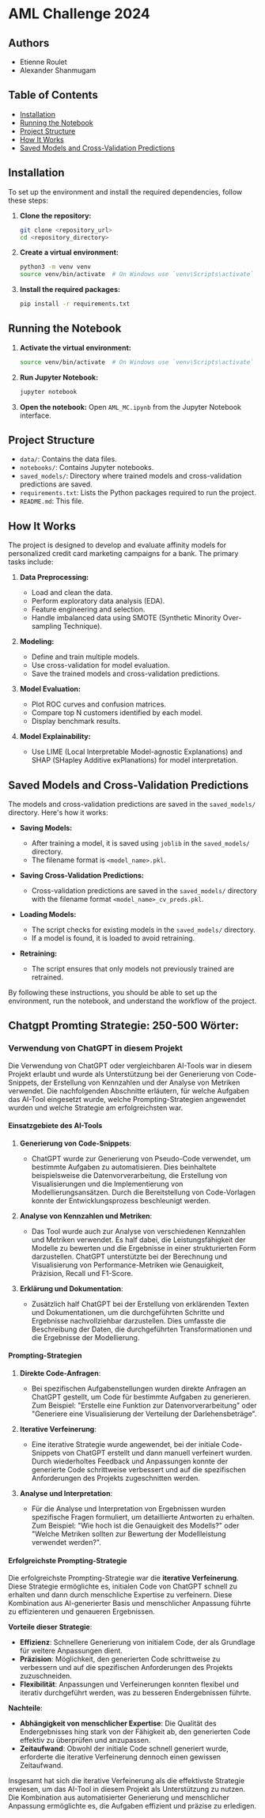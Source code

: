 # AML Challenge 2024

## Authors
- Etienne Roulet
- Alexander Shanmugam

## Table of Contents
- [Installation](#installation)
- [Running the Notebook](#running-the-notebook)
- [Project Structure](#project-structure)
- [How It Works](#how-it-works)
- [Saved Models and Cross-Validation Predictions](#saved-models-and-cross-validation-predictions)

## Installation

To set up the environment and install the required dependencies, follow these steps:

1. **Clone the repository:**
    ```bash
    git clone <repository_url>
    cd <repository_directory>
    ```

2. **Create a virtual environment:**
    ```bash
    python3 -m venv venv
    source venv/bin/activate  # On Windows use `venv\Scripts\activate`
    ```

3. **Install the required packages:**
    ```bash
    pip install -r requirements.txt
    ```

## Running the Notebook

1. **Activate the virtual environment:**
    ```bash
    source venv/bin/activate  # On Windows use `venv\Scripts\activate`
    ```

2. **Run Jupyter Notebook:**
    ```bash
    jupyter notebook
    ```

3. **Open the notebook:**
    Open `AML_MC.ipynb` from the Jupyter Notebook interface.

## Project Structure

- `data/`: Contains the data files.
- `notebooks/`: Contains Jupyter notebooks.
- `saved_models/`: Directory where trained models and cross-validation predictions are saved.
- `requirements.txt`: Lists the Python packages required to run the project.
- `README.md`: This file.

## How It Works

The project is designed to develop and evaluate affinity models for personalized credit card marketing campaigns for a bank. The primary tasks include:

1. **Data Preprocessing:**
    - Load and clean the data.
    - Perform exploratory data analysis (EDA).
    - Feature engineering and selection.
    - Handle imbalanced data using SMOTE (Synthetic Minority Over-sampling Technique).

2. **Modeling:**
    - Define and train multiple models.
    - Use cross-validation for model evaluation.
    - Save the trained models and cross-validation predictions.

3. **Model Evaluation:**
    - Plot ROC curves and confusion matrices.
    - Compare top N customers identified by each model.
    - Display benchmark results.

4. **Model Explainability:**
    - Use LIME (Local Interpretable Model-agnostic Explanations) and SHAP (SHapley Additive exPlanations) for model interpretation.

## Saved Models and Cross-Validation Predictions

The models and cross-validation predictions are saved in the `saved_models/` directory. Here's how it works:

- **Saving Models:**
    - After training a model, it is saved using `joblib` in the `saved_models/` directory.
    - The filename format is `<model_name>.pkl`.

- **Saving Cross-Validation Predictions:**
    - Cross-validation predictions are saved in the `saved_models/` directory with the filename format `<model_name>_cv_preds.pkl`.

- **Loading Models:**
    - The script checks for existing models in the `saved_models/` directory.
    - If a model is found, it is loaded to avoid retraining.

- **Retraining:**
    - The script ensures that only models not previously trained are retrained.

By following these instructions, you should be able to set up the environment, run the notebook, and understand the workflow of the project.



## Chatgpt Promting Strategie: 250-500 Wörter:

### Verwendung von ChatGPT in diesem Projekt

Die Verwendung von ChatGPT oder vergleichbaren AI-Tools war in diesem Projekt erlaubt und wurde als Unterstützung bei der Generierung von Code-Snippets, der Erstellung von Kennzahlen und der Analyse von Metriken verwendet. Die nachfolgenden Abschnitte erläutern, für welche Aufgaben das AI-Tool eingesetzt wurde, welche Prompting-Strategien angewendet wurden und welche Strategie am erfolgreichsten war.

#### Einsatzgebiete des AI-Tools

1. **Generierung von Code-Snippets**:
   - ChatGPT wurde zur Generierung von Pseudo-Code verwendet, um bestimmte Aufgaben zu automatisieren. Dies beinhaltete beispielsweise die Datenvorverarbeitung, die Erstellung von Visualisierungen und die Implementierung von Modellierungsansätzen. Durch die Bereitstellung von Code-Vorlagen konnte der Entwicklungsprozess beschleunigt werden.
   
2. **Analyse von Kennzahlen und Metriken**:
   - Das Tool wurde auch zur Analyse von verschiedenen Kennzahlen und Metriken verwendet. Es half dabei, die Leistungsfähigkeit der Modelle zu bewerten und die Ergebnisse in einer strukturierten Form darzustellen. ChatGPT unterstützte bei der Berechnung und Visualisierung von Performance-Metriken wie Genauigkeit, Präzision, Recall und F1-Score.

3. **Erklärung und Dokumentation**:
   - Zusätzlich half ChatGPT bei der Erstellung von erklärenden Texten und Dokumentationen, um die durchgeführten Schritte und Ergebnisse nachvollziehbar darzustellen. Dies umfasste die Beschreibung der Daten, die durchgeführten Transformationen und die Ergebnisse der Modellierung.

#### Prompting-Strategien

1. **Direkte Code-Anfragen**:
   - Bei spezifischen Aufgabenstellungen wurden direkte Anfragen an ChatGPT gestellt, um Code für bestimmte Aufgaben zu generieren. Zum Beispiel: "Erstelle eine Funktion zur Datenvorverarbeitung" oder "Generiere eine Visualisierung der Verteilung der Darlehensbeträge".
   
2. **Iterative Verfeinerung**:
   - Eine iterative Strategie wurde angewendet, bei der initiale Code-Snippets von ChatGPT erstellt und dann manuell verfeinert wurden. Durch wiederholtes Feedback und Anpassungen konnte der generierte Code schrittweise verbessert und auf die spezifischen Anforderungen des Projekts zugeschnitten werden.

3. **Analyse und Interpretation**:
   - Für die Analyse und Interpretation von Ergebnissen wurden spezifische Fragen formuliert, um detaillierte Antworten zu erhalten. Zum Beispiel: "Wie hoch ist die Genauigkeit des Modells?" oder "Welche Metriken sollten zur Bewertung der Modellleistung verwendet werden?".

#### Erfolgreichste Prompting-Strategie

Die erfolgreichste Prompting-Strategie war die **iterative Verfeinerung**. Diese Strategie ermöglichte es, initialen Code von ChatGPT schnell zu erhalten und dann durch menschliche Expertise zu verfeinern. Diese Kombination aus AI-generierter Basis und menschlicher Anpassung führte zu effizienteren und genaueren Ergebnissen.

**Vorteile dieser Strategie**:
- **Effizienz**: Schnellere Generierung von initialem Code, der als Grundlage für weitere Anpassungen dient.
- **Präzision**: Möglichkeit, den generierten Code schrittweise zu verbessern und auf die spezifischen Anforderungen des Projekts zuzuschneiden.
- **Flexibilität**: Anpassungen und Verfeinerungen konnten flexibel und iterativ durchgeführt werden, was zu besseren Endergebnissen führte.

**Nachteile**:
- **Abhängigkeit von menschlicher Expertise**: Die Qualität des Endergebnisses hing stark von der Fähigkeit ab, den generierten Code effektiv zu überprüfen und anzupassen.
- **Zeitaufwand**: Obwohl der initiale Code schnell generiert wurde, erforderte die iterative Verfeinerung dennoch einen gewissen Zeitaufwand.

Insgesamt hat sich die iterative Verfeinerung als die effektivste Strategie erwiesen, um das AI-Tool in diesem Projekt als Unterstützung zu nutzen. Die Kombination aus automatisierter Generierung und menschlicher Anpassung ermöglichte es, die Aufgaben effizient und präzise zu erledigen.